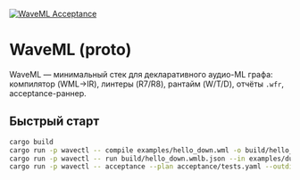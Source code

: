 [![WaveML Acceptance](https://github.com/dumondemesh/WaveML/actions/workflows/acceptance.yml/badge.svg)](https://github.com/dumondemesh/WaveML/actions/workflows/acceptance.yml)
# WaveML (proto)

WaveML — минимальный стек для декларативного аудио-ML графа: компилятор (WML→IR),
линтеры (R7/R8), рантайм (W/T/D), отчёты `.wfr`, acceptance-раннер.

## Быстрый старт
```bash
cargo build
cargo run -p wavectl -- compile examples/hello_down.wml -o build/hello_down.wmlb.json --strict
cargo run -p wavectl -- run build/hello_down.wmlb.json --in examples/dummy.wfm.json --out build/out.wfm.json
cargo run -p wavectl -- acceptance --plan acceptance/tests.yaml --outdir build/acceptance --strict
